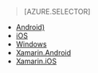 > [AZURE.SELECTOR]
- [Android)](../articles/mobile-services/mobile-services-android-get-started-offline-data.md)
- [iOS](../articles/mobile-services/mobile-services-ios-get-started-offline-data.md)
- [Windows](../articles/mobile-services/mobile-services-windows-store-dotnet-get-started-offline-data.md)
- [Xamarin.Android](../mobile-services/articles/mobile-services-xamarin-android-get-started-offline-data.md)
- [Xamarin.iOS](../articles/mobile-services/mobile-services-xamarin-ios-get-started-offline-data.md)

<!---HONumber=AcomDC_0323_2016-->